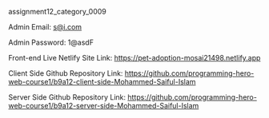 assignment12_category_0009

Admin Email: 
s@i.com

Admin Password:
1@asdF

Front-end Live Netlify Site Link:
https://pet-adoption-mosai21498.netlify.app

Client Side Github Repository Link:
https://github.com/programming-hero-web-course1/b9a12-client-side-Mohammed-Saiful-Islam

Server Side Github Repository Link:
https://github.com/programming-hero-web-course1/b9a12-server-side-Mohammed-Saiful-Islam